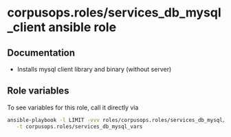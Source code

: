 # corpusops.roles/services_db_mysql_client ansible role
## Documentation

- Installs mysql client library and binary (without server)

## Role variables
To see variables for this role, call it directly via
```bash
ansible-playbook -l LIMIT -vvv roles/corpusops.roles/services_db_mysql/role.yml \
   -t corpusops.roles/services_db_mysql_vars
```
